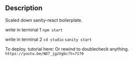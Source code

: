 ## Description

Scaled down sanity-react boilerplate.

write in terminal 1
`npm start`

write in terminal 2
`cd studio`
`sanity start`

To deploy. tutorial here: Or rewind to doublecheck anything.
`https://youtu.be/NO7_jgzVgbc?t=7170`
